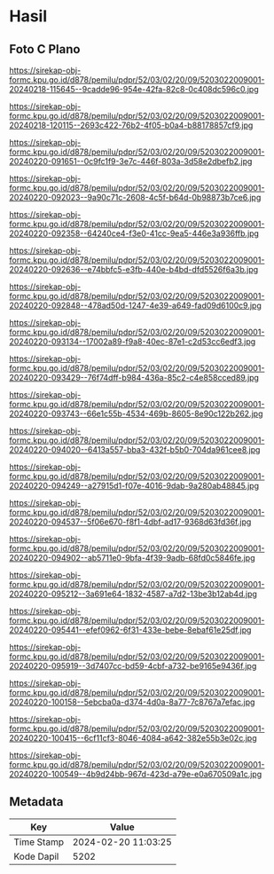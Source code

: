# Hasil

## Foto C Plano

https://sirekap-obj-formc.kpu.go.id/d878/pemilu/pdpr/52/03/02/20/09/5203022009001-20240218-115645--9cadde96-954e-42fa-82c8-0c408dc596c0.jpg

https://sirekap-obj-formc.kpu.go.id/d878/pemilu/pdpr/52/03/02/20/09/5203022009001-20240218-120115--2693c422-76b2-4f05-b0a4-b88178857cf9.jpg

https://sirekap-obj-formc.kpu.go.id/d878/pemilu/pdpr/52/03/02/20/09/5203022009001-20240220-091651--0c9fc1f9-3e7c-446f-803a-3d58e2dbefb2.jpg

https://sirekap-obj-formc.kpu.go.id/d878/pemilu/pdpr/52/03/02/20/09/5203022009001-20240220-092023--9a90c71c-2608-4c5f-b64d-0b98873b7ce6.jpg

https://sirekap-obj-formc.kpu.go.id/d878/pemilu/pdpr/52/03/02/20/09/5203022009001-20240220-092358--64240ce4-f3e0-41cc-9ea5-446e3a936ffb.jpg

https://sirekap-obj-formc.kpu.go.id/d878/pemilu/pdpr/52/03/02/20/09/5203022009001-20240220-092636--e74bbfc5-e3fb-440e-b4bd-dfd5526f6a3b.jpg

https://sirekap-obj-formc.kpu.go.id/d878/pemilu/pdpr/52/03/02/20/09/5203022009001-20240220-092848--478ad50d-1247-4e39-a649-fad09d6100c9.jpg

https://sirekap-obj-formc.kpu.go.id/d878/pemilu/pdpr/52/03/02/20/09/5203022009001-20240220-093134--17002a89-f9a8-40ec-87e1-c2d53cc6edf3.jpg

https://sirekap-obj-formc.kpu.go.id/d878/pemilu/pdpr/52/03/02/20/09/5203022009001-20240220-093429--76f74dff-b984-436a-85c2-c4e858cced89.jpg

https://sirekap-obj-formc.kpu.go.id/d878/pemilu/pdpr/52/03/02/20/09/5203022009001-20240220-093743--66e1c55b-4534-469b-8605-8e90c122b262.jpg

https://sirekap-obj-formc.kpu.go.id/d878/pemilu/pdpr/52/03/02/20/09/5203022009001-20240220-094020--6413a557-bba3-432f-b5b0-704da961cee8.jpg

https://sirekap-obj-formc.kpu.go.id/d878/pemilu/pdpr/52/03/02/20/09/5203022009001-20240220-094249--a27915d1-f07e-4016-9dab-9a280ab48845.jpg

https://sirekap-obj-formc.kpu.go.id/d878/pemilu/pdpr/52/03/02/20/09/5203022009001-20240220-094537--5f06e670-f8f1-4dbf-ad17-9368d63fd36f.jpg

https://sirekap-obj-formc.kpu.go.id/d878/pemilu/pdpr/52/03/02/20/09/5203022009001-20240220-094902--ab5711e0-9bfa-4f39-9adb-68fd0c5846fe.jpg

https://sirekap-obj-formc.kpu.go.id/d878/pemilu/pdpr/52/03/02/20/09/5203022009001-20240220-095212--3a691e64-1832-4587-a7d2-13be3b12ab4d.jpg

https://sirekap-obj-formc.kpu.go.id/d878/pemilu/pdpr/52/03/02/20/09/5203022009001-20240220-095441--efef0962-6f31-433e-bebe-8ebaf61e25df.jpg

https://sirekap-obj-formc.kpu.go.id/d878/pemilu/pdpr/52/03/02/20/09/5203022009001-20240220-095919--3d7407cc-bd59-4cbf-a732-be9165e9436f.jpg

https://sirekap-obj-formc.kpu.go.id/d878/pemilu/pdpr/52/03/02/20/09/5203022009001-20240220-100158--5ebcba0a-d374-4d0a-8a77-7c8767a7efac.jpg

https://sirekap-obj-formc.kpu.go.id/d878/pemilu/pdpr/52/03/02/20/09/5203022009001-20240220-100415--6cf11cf3-8046-4084-a642-382e55b3e02c.jpg

https://sirekap-obj-formc.kpu.go.id/d878/pemilu/pdpr/52/03/02/20/09/5203022009001-20240220-100549--4b9d24bb-967d-423d-a79e-e0a670509a1c.jpg


## Metadata

| Key        | Value               |
| ---------- | ------------------- |
| Time Stamp | 2024-02-20 11:03:25 |
| Kode Dapil | 5202                |



